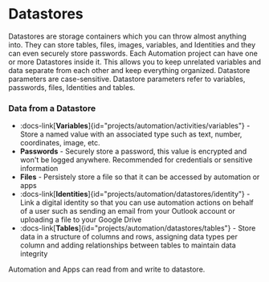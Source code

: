 # Datastores 

Datastores are storage containers which you can throw almost anything into. They can store tables, files, images, variables, and Identities and they can even securely store passwords.
Each Automation project can have one or more Datastores inside it. This allows you to keep unrelated variables and data separate from each other and keep everything organized. 
Datastore parameters are case-sensitive. Datastore parameters refer to variables, passwords, files, Identities and tables. 

### Data from a Datastore

- :docs-link[**Variables**]{id="projects/automation/activities/variables"} - Store a named value with an associated type such as text, number, coordinates, image, etc. 
- **Passwords** - Securely store a password, this value is encrypted and won't be logged anywhere. Recommended for credentials or sensitive information
- **Files** - Persistely store a file so that it can be accessed by automation or apps
- :docs-link[**Identities**]{id="projects/automation/datastores/identity"} - Link a digital identity so that you can use automation actions on behalf of a user such as sending an email from your Outlook account or uploading a file to your Google Drive
- :docs-link[**Tables**]{id="projects/automation/datastores/tables"} - Store data in a structure of columns and rows, assigning data types per column and adding relationships between tables to maintain data integrity


 Automation and Apps can read from and write to datastore.

